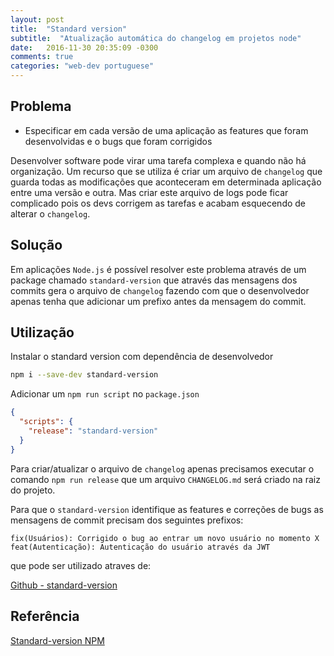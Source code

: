 ```yaml
---
layout: post
title:  "Standard version"
subtitle:  "Atualização automática do changelog em projetos node"
date:	2016-11-30 20:35:09 -0300
comments: true
categories: "web-dev portuguese" 
---
```


## Problema

- Especificar em cada versão de uma aplicação as features que foram desenvolvidas e o bugs que foram corrigidos


Desenvolver software pode virar uma tarefa complexa e quando não há organização. Um recurso que se utiliza é criar um arquivo de `changelog`
que guarda todas as modificações que aconteceram em determinada aplicação entre uma versão e outra. Mas criar este arquivo de logs pode ficar
complicado pois os devs corrigem as tarefas e acabam esquecendo de alterar o `changelog`.

## Solução

Em aplicações `Node.js` é possível resolver este problema através de um package chamado `standard-version` que através das mensagens dos commits
gera o arquivo de `changelog` fazendo com que o desenvolvedor apenas tenha que adicionar um prefixo antes da mensagem do commit.


## Utilização

Instalar o standard version com dependência de desenvolvedor

```bash
npm i --save-dev standard-version
```

Adicionar um `npm run script` no `package.json`

```json
{
  "scripts": {
    "release": "standard-version"
  }
}
```
    
Para criar/atualizar o arquivo de `changelog` apenas precisamos executar o comando `npm run release`
que um arquivo `CHANGELOG.md` será criado na raiz do projeto.

Para que o `standard-version` identifique as features e correções de bugs as mensagens de commit precisam dos seguintes prefixos:

```
fix(Usuários): Corrigido o bug ao entrar um novo usuário no momento X
feat(Autenticação): Autenticação do usuário através da JWT
```

 que pode ser utilizado atraves de:
 
 [Github - standard-version](https://github.com/conventional-changelog/standard-version)
 
## Referência

[Standard-version NPM](https://www.npmjs.com/package/standard-version)
